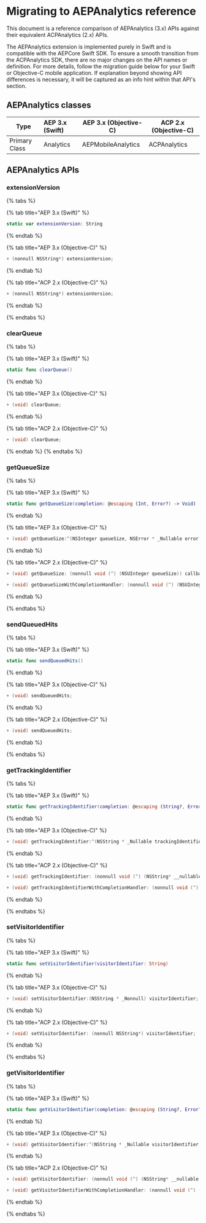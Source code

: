 # Migrating to AEPAnalytics reference

This document is a reference comparison of AEPAnalytics (3.x) APIs against their equivalent ACPAnalytics (2.x) APIs.

The AEPAnalytics extension is implemented purely in Swift and is compatible with the AEPCore Swift SDK. To ensure a smooth transition from the ACPAnalytics SDK, there are no major changes on the API names or definition. For more details, follow the migration guide below for your Swift or Objective-C mobile application.  If explanation beyond showing API differences is necessary, it will be captured as an info hint within that API's section.

## AEPAnalytics classes

| Type          | AEP 3.x (Swift) | AEP 3.x (Objective-C) | ACP 2.x (Objective-C) |
| ------------- | :-------------- | --------------------- | --------------------- |
| Primary Class | Analytics       | AEPMobileAnalytics    | ACPAnalytics          |



## AEPAnalytics APIs

### extensionVersion

{% tabs %}

{% tab title="AEP 3.x (Swift)" %}

```swift
static var extensionVersion: String
```

{% endtab %}

{% tab title="AEP 3.x (Objective-C)" %}

```objective-c
+ (nonnull NSString*) extensionVersion;
```

{% endtab %}

{% tab title="ACP 2.x (Objective-C)" %}

```objective-c
+ (nonnull NSString*) extensionVersion;
```

{% endtab %}

{% endtabs %}

### clearQueue

{% tabs %}

{% tab title="AEP 3.x (Swift)" %}

```swift
static func clearQueue()
```

{% endtab %}

{% tab title="AEP 3.x (Objective-C)" %}

```objective-c
+ (void) clearQueue;
```

{% endtab %}

{% tab title="ACP 2.x (Objective-C)" %}

```objective-c
+ (void) clearQueue;
```

{% endtab %}
{% endtabs %}

### getQueueSize

{% tabs %}

{% tab title="AEP 3.x (Swift)" %}

```swift
static func getQueueSize(completion: @escaping (Int, Error?) -> Void)
```

{% endtab %}

{% tab title="AEP 3.x (Objective-C)" %}

```objective-c
+ (void) getQueueSize:^(NSInteger queueSize, NSError * _Nullable error)completion;
```

{% endtab %}

{% tab title="ACP 2.x (Objective-C)" %}

```objective-c
+ (void) getQueueSize: (nonnull void (^) (NSUInteger queueSize)) callback;

+ (void) getQueueSizeWithCompletionHandler: (nonnull void (^) (NSUInteger queueSize, NSError* __nullable error)) completionHandler;
```

{% endtab %}

{% endtabs %}

### sendQueuedHits

{% tabs %}

{% tab title="AEP 3.x (Swift)" %}

```swift
static func sendQueuedHits()
```

{% endtab %}

{% tab title="AEP 3.x (Objective-C)" %}

```objective-c
+ (void) sendQueuedHits;
```

{% endtab %}

{% tab title="ACP 2.x (Objective-C)" %}

```objective-c
+ (void) sendQueuedHits;
```

{% endtab %}

{% endtabs %}

### getTrackingIdentifier

{% tabs %}

{% tab title="AEP 3.x (Swift)" %}

```swift
static func getTrackingIdentifier(completion: @escaping (String?, Error?) -> Void)
```

{% endtab %}

{% tab title="AEP 3.x (Objective-C)" %}

```objective-c
+ (void) getTrackingIdentifier:^(NSString * _Nullable trackingIdentifier, NSError * _Nullable error)completion;
```

{% endtab %}

{% tab title="ACP 2.x (Objective-C)" %}

```objective-c
+ (void) getTrackingIdentifier: (nonnull void (^) (NSString* __nullable trackingIdentifier)) callback;

+ (void) getTrackingIdentifierWithCompletionHandler: (nonnull void (^) (NSString* __nullable trackingIdentifier, NSError* __nullable error)) completionHandler;
```

{% endtab %}

{% endtabs %}

### setVisitorIdentifier

{% tabs %}

{% tab title="AEP 3.x (Swift)" %}

```swift
static func setVisitorIdentifier(visitorIdentifier: String)
```

{% endtab %}

{% tab title="AEP 3.x (Objective-C)" %}

```objective-c
+ (void) setVisitorIdentifier:(NSString * _Nonnull) visitorIdentifier;
```

{% endtab %}

{% tab title="ACP 2.x (Objective-C)" %}

```objective-c
+ (void) setVisitorIdentifier: (nonnull NSString*) visitorIdentifier;
```

{% endtab %}

{% endtabs %}

### getVisitorIdentifier

{% tabs %}

{% tab title="AEP 3.x (Swift)" %}

```swift
static func getVisitorIdentifier(completion: @escaping (String?, Error?) -> Void)
```

{% endtab %}

{% tab title="AEP 3.x (Objective-C)" %}

```objective-c
+ (void) getVisitorIdentifier:^(NSString * _Nullable visitorIdentifier, NSError * _Nullable error)completion;
```

{% endtab %}

{% tab title="ACP 2.x (Objective-C)" %}

```objective-c
+ (void) getVisitorIdentifier: (nonnull void (^) (NSString* __nullable visitorIdentifier)) callback;

+ (void) getVisitorIdentifierWithCompletionHandler: (nonnull void (^) (NSString* __nullable visitorIdentifier, NSError* __nullable error)) completionHandler;
```

{% endtab %}

{% endtabs %}
